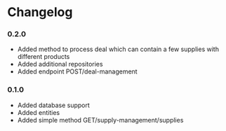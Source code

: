 # Changelog
### 0.2.0
- Added method to process deal which can contain a few supplies with different products 
- Added additional repositories
- Added endpoint POST/deal-management

### 0.1.0
- Added database support
- Added entities 
- Added simple method GET/supply-management/supplies